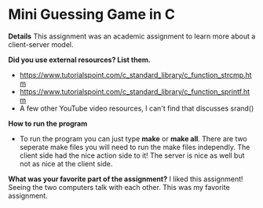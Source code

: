 # Mini Guessing Game in C

**Details**
This assignment was an academic assignment to learn more about a client-server model.


**Did you use external resources? List them.**

* https://www.tutorialspoint.com/c_standard_library/c_function_strcmp.htm
* https://www.tutorialspoint.com/c_standard_library/c_function_sprintf.htm
* A few other YouTube video resources, I can't find that discusses srand()

**How to run the program**

* To run the program you can just type **make** or **make all**. There are two
seperate make files you will need to run the make files independly. 
The client side had the nice action side to it! The server is nice as well
but not as nice at the client side.  


**What was your favorite part of the assignment?**
I liked this assignment! Seeing the two computers talk with each other. This
was my favorite assignment. 

                                                                                                                        
